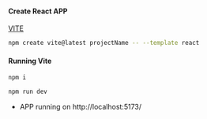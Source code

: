 #### Create React APP

[VITE](https://vitejs.dev/guide/)

```sh
npm create vite@latest projectName -- --template react
```

#### Running Vite

```sh
npm i
```

```sh
npm run dev
```

- APP running on http://localhost:5173/
